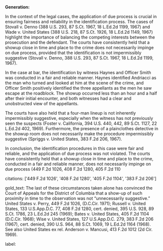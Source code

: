 **Generation:**

 <answer>
In the context of the legal cases, the application of due process is crucial in ensuring fairness and reliability in the identification process. The cases of Stovall v. Denno (388 U.S. 293, 87 S.Ct. 1967, 18 L.Ed.2d 1199, 1967) and Wade v. United States (388 U.S. 218, 87 S.Ct. 1926, 18 L.Ed.2d 1149, 1967) highlight the importance of balancing the competing interests between the prosecution and the defendant. The courts have consistently held that a showup close in time and place to the crime does not necessarily impinge on due process, provided that the identification is not impermissibly suggestive (Stovall v. Denno, 388 U.S. 293, 87 S.Ct. 1967, 18 L.Ed.2d 1199, 1967).

In the case at bar, the identification by witness Haynes and Officer Smith was conducted in a fair and reliable manner. Haynes identified Andriacci as the man who turned and looked at him at the scene of the crime, and Officer Smith positively identified the three appellants as the men he saw escape at the roadblock. The showup occurred less than an hour and a half after their initial encounter, and both witnesses had a clear and unobstructed view of the appellants.

The courts have also held that a four-man lineup is not inherently impermissibly suggestive, especially when the witness has not previously seen the suspects (Foster v. California, 394 U.S. 440, 442, 89 S.Ct. 1127, 22 L.Ed.2d 402, 1969). Furthermore, the presence of a plainclothes detective in the showup room does not necessarily make the procedure impermissibly suggestive (Spriggs v. United States, 383 F.2d 206, 1967).

In conclusion, the identification procedures in this case were fair and reliable, and the application of due process was not violated. The courts have consistently held that a showup close in time and place to the crime, conducted in a fair and reliable manner, does not necessarily impinge on due process (449 F.2d 1026, 408 F.2d 1280, 405 F.2d 110

citations: ['449 F.2d 1026', '408 F.2d 1280', '405 F.2d 1104', '383 F.2d 206']

gold_text: The last of these circumstances taken alone has convinced the Court of Appeals for the District of Columbia that a show-up of such proximity in time to the observation was not “unnecessarily suggestive.” United States v. Perry, 449 F.2d 1026, (D.C.Cir. 1971); Russell v. United States, 133 U.S.App.D.C. 77, 408 F.2d 1280, cert. denied, 395 U.S. 928, 89 S.Ct. 1786, 23 L.Ed.2d 245 (1969); Bates v. United States, 405 F.2d 1104 (D.C.Cir. 1968); Wise v. United States, 127 U.S.App.D.C. 279, 383 F.2d 206 (1967), cert. denied, 390 U.S. 964, 88 S.Ct. 1069, 19 L.Ed.2d 1164 (1968). See also United States ex rel. Anderson v. Mancusi, 413 F.2d 1012 (2d Cir. 1969).

label: 